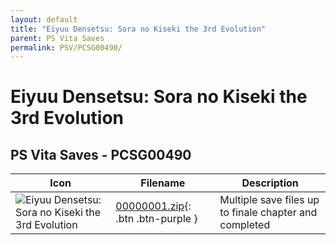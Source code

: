 ```yaml
---
layout: default
title: "Eiyuu Densetsu: Sora no Kiseki the 3rd Evolution"
parent: PS Vita Saves
permalink: PSV/PCSG00490/
---
```

# Eiyuu Densetsu: Sora no Kiseki the 3rd Evolution

## PS Vita Saves - PCSG00490

| Icon | Filename | Description |
|------|----------|-------------|
| ![Eiyuu Densetsu: Sora no Kiseki the 3rd Evolution](https://github.com/bucanero/apollo-vita/raw/main/sce_sys/icon0.png) | [00000001.zip](00000001.zip){: .btn .btn-purple } | Multiple save files  up to finale chapter and completed   |
